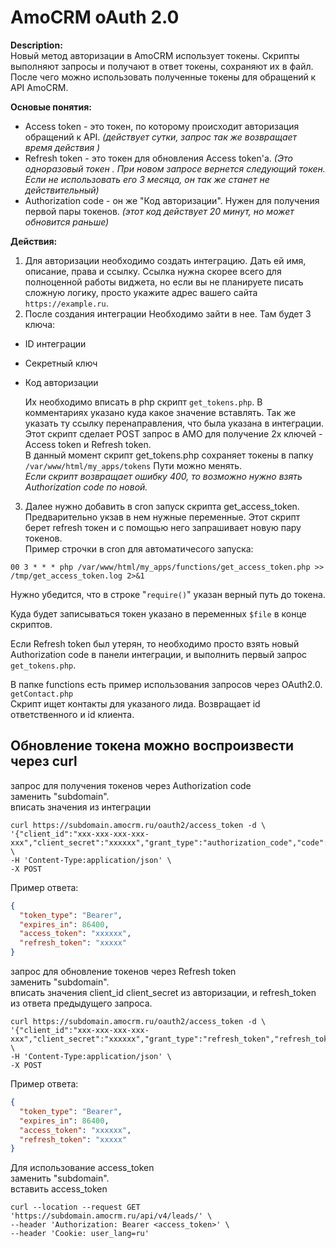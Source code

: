 # AmoCRM oAuth 2.0

**Description:**  
Новый метод авторизации в AmoCRM использует токены. Скрипты выполняют запросы и получают
в ответ токены, сохраняют их в файл. После чего можно использовать полученные токены для
обращений к API AmoCRM.  

**Основые понятия:**
* Access token - это токен, по которому происходит авторизация обращений к API.
*(действует сутки, запрос так же возвращает время действия )*
* Refresh token - это токен для обновления Access token'а. 
*(Это одноразовый токен . При новом запросе вернется следующий токен.
Если не использовать его 3 месяца, он так же станет не действительный)*
* Authorization code - он же "Код авторизации". Нужен для получения первой пары токенов. 
*(этот код действует 20 минут, но может обновится раньше)*
 
**Действия:**
1. Для авторизации необходимо создать интеграцию. Дать ей имя, описание, права и ссылку.
Ссылка нужна скорее всего для полноценной работы виджета, но если вы не планируете писать 
сложную логику, просто укажите адрес вашего сайта `https://example.ru`.  
2. После создания интеграции Необходимо зайти в нее. Там будет 3 ключа:
- ID интеграции
- Секретный ключ
- Код авторизации  

  Их необходимо вписать в php скрипт `get_tokens.php`. В комментариях указано куда какое значение вставлять.
Так же указать ту ссылку перенаправления, что была указана в интеграции.
Этот скрипт сделает POST запрос в АМО для получение 2х ключей - Access token и Refresh token.  
В данный момент скрипт get_tokens.php сохраняет токены в папку `/var/www/html/my_apps/tokens` Пути можно менять.  
*Если скрипт возвращает ошибку 400, то возможно нужно взять Authorization code по новой.*

3. Далее нужно добавить в cron запуск скрипта get_access_token. Предварительно укзав в нем нужные переменные. 
Этот скрипт берет refresh токен и с помощью него запрашивает новую пару токенов.  
Пример строчки в cron для автоматичесого запуска:
```
00 3 * * * php /var/www/html/my_apps/functions/get_access_token.php >> /tmp/get_access_token.log 2>&1
```


Нужно убедится, что в строке "`require()`" указан верный путь до токена.  

Куда будет записываться токен указано в переменных `$file` в конце скриптов.  

Если Refresh token был утерян, то необходимо просто взять новый Authorization code в панели интеграции,
и выполнить первый запрос `get_tokens.php`.  

В папке functions есть пример использования запросов через OAuth2.0. `getContact.php`  
Скрипт ищет контакты для указаного лида. Возвращает id ответственного и id клиента.

## Обновление токена можно воспроизвести через curl
 запрос для получения токенов через Authorization code  
 заменить "subdomain".  
 вписать значения из интеграции
```shell script
curl https://subdomain.amocrm.ru/oauth2/access_token -d \
'{"client_id":"xxx-xxx-xxx-xxx-xxx","client_secret":"xxxxxx","grant_type":"authorization_code","code":"xxxxxxxx","redirect_uri":"https://test.test/"}' \
-H 'Content-Type:application/json' \
-X POST
```
Пример ответа:
```json
{
  "token_type": "Bearer",
  "expires_in": 86400,
  "access_token": "xxxxxx",
  "refresh_token": "xxxxx"
}
```
запрос для обновление токенов через Refresh token  
заменить "subdomain".  
вписать значения client_id client_secret из авторизации, и refresh_token из ответа предыдущего запроса.
```shell script
curl https://subdomain.amocrm.ru/oauth2/access_token -d \
'{"client_id":"xxx-xxx-xxx-xxx-xxx","client_secret":"xxxxxx","grant_type":"refresh_token","refresh_token":"xxxxxxxx","redirect_uri":"https://test.test/"}' \
-H 'Content-Type:application/json' \
-X POST
```
Пример ответа:
```json
{
  "token_type": "Bearer",
  "expires_in": 86400,
  "access_token": "xxxxxx",
  "refresh_token": "xxxxx"
}
```
Для использование access_token   
заменить "subdomain".  
вставить access_token
```shell script
curl --location --request GET 'https://subdomain.amocrm.ru/api/v4/leads/' \
--header 'Authorization: Bearer <access_token>' \
--header 'Cookie: user_lang=ru'
```